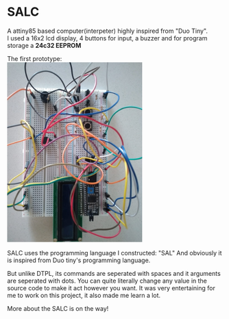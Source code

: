 # SALC
A attiny85 based computer(interpeter) highly inspired from "Duo Tiny".  
I used a 16x2 lcd display, 4 buttons for input, a buzzer and for program storage a **24c32 EEPROM**
  
The first prototype:  
<img src="https://github.com/QwertyR0/SALC/blob/main/prototype.jpg" width="315" height="420">  

SALC uses the programming language I constructed: "SAL" 
And obviously it is inspired from Duo tiny's programming language.

But unlike DTPL, its commands are seperated with spaces and it arguments are seperated with dots. You can quite literally change any value in the source code to make it act however you want.
It was very entertaining for me to work on this project, it also made me learn a lot.  
  
More about the SALC is on the way!
